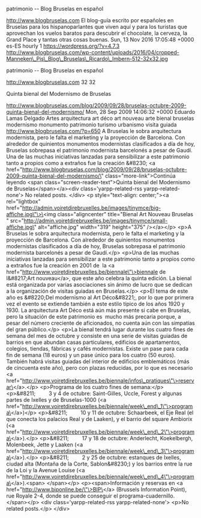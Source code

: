 patrimonio -- Blog Bruselas en español

http://www.blogbruselas.com El blog-guía escrito por españoles en
Bruselas para los hispanoparlantes que viven aquí y para los turistas
que aprovechan los vuelos baratos para descubrir el chocolate, la
cerveza, la Grand Place y tantas otras cosas buenas. Sun, 13 Nov 2016
17:05:48 +0000 es-ES hourly 1 https://wordpress.org/?v=4.7.3
http://www.blogbruselas.com/wp-content/uploads/2016/04/cropped-Manneken\_Pis\_Blog\_Bruselas\_Ricardo\_Imbern-512-32x32.jpg

patrimonio -- Blog Bruselas en español

http://www.blogbruselas.com 32 32

Quinta bienal del Modernismo de Bruselas

http://www.blogbruselas.com/blog/2009/09/28/bruselas-octubre-2009-quinta-bienal-del-modernismo/
Mon, 28 Sep 2009 14:06:32 +0000 Eduardo Lamas Delgado Artes arquitectura
art déco art nouveau arte bienal bruselas modernismo monumento
patrimonio turismo urbanismo visita guiada
http://www.blogbruselas.com/?p=650 A Bruselas le sobra arquitectura
modernista, pero le falta el marketing y la proyección de Barcelona. Con
alrededor de quinientos monumentos modernistas clasificados a día de
hoy, Bruselas sobrepasa el patrimonio modernista barcelonés a pesar de
Gaudí. Una de las muchas iniciativas lanzadas para sensibilizar a este
patrimonio tanto a propios como a extraños fue la creación &\#8230; \<a
href=\"http://www.blogbruselas.com/blog/2009/09/28/bruselas-octubre-2009-quinta-bienal-del-modernismo/\"
class=\"more-link\"\>Continúa leyendo \<span
class=\"screen-reader-text\"\>Quinta bienal del Modernismo de
Bruselas\</span\>\</a\>\<div class=\'yarpp-related-rss
yarpp-related-none\'\> No related posts. \</div\> \<p
style=\"text-align: center;\"\>\<a rel=\"lightbox\"
href=\"http://admin.voiretdirebruxelles.be/images/tinymce/big-affiche.jpg\"\>\<img
class=\"aligncenter\" title=\"Bienal Art Nouveau Bruselas \"
src=\"http://admin.voiretdirebruxelles.be/images/tinymce/small-affiche.jpg\"
alt=\"affiche.jpg\" width=\"319\" height=\"375\" /\>\</a\>\</p\> \<p\>A
Bruselas le sobra arquitectura modernista, pero le falta el marketing y
la proyección de Barcelona. Con alrededor de quinientos monumentos
modernistas clasificados a día de hoy, Bruselas sobrepasa el patrimonio
modernista barcelonés a pesar de Gaudí.\</p\> \<p\>Una de las muchas
iniciativas lanzadas para sensibilizar a este patrimonio tanto a propios
como a extraños fue la creación en 2001 de  la \<a
href=\"http://www.voiretdirebruxelles.be/biennale\"\>biennale de
l&\#8217;Art nouveau\</a\>, que este año celebra la quinta edición. La
bienal está organizada por varias asociaciones sin ánimo de lucro que se
dedican a la organización de visitas guiadas en Bruselas.\</p\> \<p\>El
tema de este año es &\#8220;Del modernismo al Art Déco&\#8221;, por lo
que por primera vez el evento se extiende también a este estilo
típico de los años 1920 y 1930. La arquitectura Art Déco está aún más
presente si cabe en Bruselas, pero la situación de este patrimonio es
 mucho más precaria porque, a pesar del número creciente de
aficionados, no cuenta aún con las simpatías del gran público.\</p\>
\<p\>La bienal tendrá lugar durante los cuatro fines de semana del mes
de octubre y consiste en una serie de visitas guiadas de barrios en que
abundan casas particulares, edificios de apartamentos, colegios,
tiendas, fábricas y cafés modernistas. Existe un pase para cada fin de
semana (18 euros) y un pase único para los cuatro (50 euros). También
habrá visitas guiadas del interior de edificios emblemáticos (más de
cincuenta este año), pero con plazas reducidas, por lo que es necesario
\<a
href=\"http://www.voiretdirebruxelles.be/biennale/infos\_pratiques\"\>reservar\</a\>.\</p\>
\<p\>Programa de los cuatro fines de semana:\</p\> \<p\>&\#8211;        
3 y 4 de octubre: Saint-Gilles, Uccle, Forest y algunas partes de
Ixelles y de Bruselas-1000 (\<a
href=\"http://www.voiretdirebruxelles.be/biennale/week\_end\_1\"\>programa\</a\>)\</p\>
\<p\>&\#8211;         10 y 11 de octubre: Schaarbeek, el Eje Real (el
que conecta los palacios Real y de Laaken), y el barrio del square
Ambiorix (\<a
href=\"http://www.voiretdirebruxelles.be/biennale/week\_end\_2\"\>programa\</a\>).\</p\>
\<p\>&\#8211;         17 y 18 de octubre: Anderlecht, Koekelbergh,
Molenbeek, Jette y Laaken (\<a
href=\"http://www.voiretdirebruxelles.be/biennale/week\_end\_3\"\>programa\</a\>).\</p\>
\<p\>&\#8211;         2 y 25 de octubre: estanques de Ixelles, ciudad
alta (Montaña de la Corte, Sablon&\#8230;) y los barrios entre la rue de
la Loi y la Avenue Louise (\<a
href=\"http://www.voiretdirebruxelles.be/biennale/week\_end\_4\"\>programa\</a\>).\<span\>
\</span\>\</p\> \<p\>\<span\>Información y reservas en \<a
href=\"http://www.biponline.be/\"\>BIP\</a\> (Brussels Information
Point), rue Royale 2-4, donde se puede conseguir el
programa-cuadernillo.\</span\>\</p\> \<div class=\'yarpp-related-rss
yarpp-related-none\'\> \<p\>No related posts.\</p\> \</div\>
